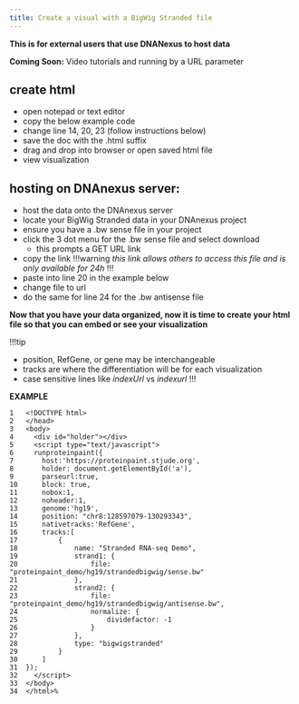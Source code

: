 ```yaml
---
title: Create a visual with a BigWig Stranded file 
---
```

**This is for external users that use DNANexus to host data**

**Coming Soon:** Video tutorials and running by a URL parameter

## create html 
*	open notepad or text editor
*	copy the below example code
*   change line 14, 20, 23 (follow instructions below)
*	save the doc with the .html suffix
*	drag and drop into browser or open saved html file
*	view visualization 

## hosting on DNAnexus server:
*	host the data onto the DNAnexus server 
*	locate your BigWig Stranded data in your DNAnexus project
*	ensure you have a .bw sense file in your project
*	click the 3 dot menu for the .bw sense file and select download
    *	this prompts a GET URL link
*	copy the link 
!!!warning 
*this link allows others to access this file and is only available for 24h*
!!!
*	paste into line 20 in the example below 
*   change file to url
*   do the same for line 24 for the .bw antisense file

**Now that you have your data organized, now it is time to create your html file so that you can embed or see your visualization**

!!!tip
*	position, RefGene, or gene may be interchangeable
*	tracks are where the differentiation will be for each visualization
*	case sensitive lines like *indexUrl* vs *indexurl*
!!!

**EXAMPLE**

    1	<!DOCTYPE html>
    2   </head>
    3	<body>
    4	  <div id="holder"></div>
    5	  <script type="text/javascript">
    6	  runproteinpaint({   
    7		host:'https://proteinpaint.stjude.org',
    8		holder: document.getElementById('a'),
    9		parseurl:true,
    10		block: true,
    11		nobox:1,
    12		noheader:1,
    13		genome:'hg19',
    14      position: "chr8:128597079-130293343",
    15      nativetracks:'RefGene',
    16		tracks:[   
    17			{
    18				name: "Stranded RNA-seq Demo",
    19				strand1: {
    20				    file: "proteinpaint_demo/hg19/strandedbigwig/sense.bw"
    21              },
    22              strand2: {
    23                  file: "proteinpaint_demo/hg19/strandedbigwig/antisense.bw",
    24                  normalize: {
    25                      dividefactor: -1
    26                  }
    27			    },
    28              type: "bigwigstranded"
    29          }   
    30		]
    31	});
    32	  </script>
    33	</body>
    34	</html>%